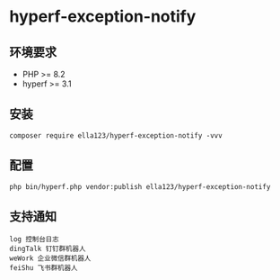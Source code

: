 # hyperf-exception-notify

## 环境要求

* PHP >= 8.2
* hyperf >= 3.1

## 安装

```shell
composer require ella123/hyperf-exception-notify -vvv
```

## 配置

```shell
php bin/hyperf.php vendor:publish ella123/hyperf-exception-notify
```

## 支持通知
```shell
log 控制台日志
dingTalk 钉钉群机器人
weWork 企业微信群机器人
feiShu 飞书群机器人
```